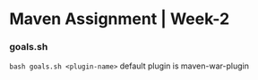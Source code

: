 # Maven Assignment | Week-2

### goals.sh
`bash goals.sh <plugin-name>`
default plugin is maven-war-plugin